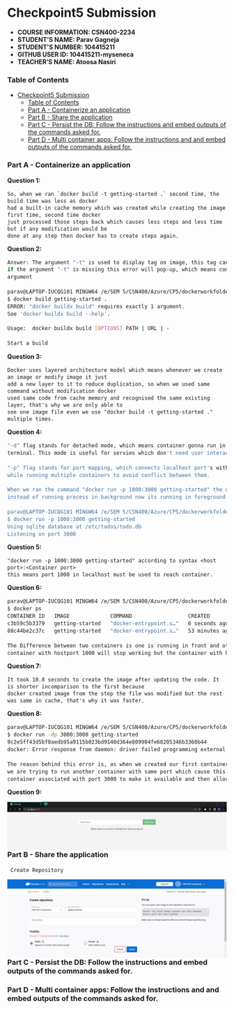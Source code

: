 # Checkpoint5 Submission

- **COURSE INFORMATION: CSN400-2234**
- **STUDENT’S NAME: Parav Gagneja**
- **STUDENT'S NUMBER: 104415211**
- **GITHUB USER ID: 104415211-myseneca**
- **TEACHER’S NAME: Atoosa Nasiri**


### Table of Contents
- [Checkpoint5 Submission](#checkpoint5-submission)
    - [Table of Contents](#table-of-contents)
    - [Part A - Containerize an application](#part-a---containerize-an-application)
    - [Part B - Share the application](#part-b---share-the-application)
    - [Part C - Persist the DB: Follow the instructions and embed outputs of the commands asked for.](#part-c---persist-the-db-follow-the-instructions-and-embed-outputs-of-the-commands-asked-for)
    - [Part D - Multi container apps: Follow the instructions and and embed outputs of the commands asked for.](#part-d---multi-container-apps-follow-the-instructions-and-and-embed-outputs-of-the-commands-asked-for)

### Part A - Containerize an application
<b>Question 1:</b>
``` 
So, when we ran `docker build -t getting-started .` second time, the build time was less as docker 
had a built-in cache memory which was created while creating the image first time, second time docker 
just processed those steps back which causes less steps and less time but if any modification would be 
done at any step then docker has to create steps again. 
```
<b>Question 2:</b>
``` bash
Answer: The argument "-t" is used to display tag on image, this tag can be verified using command "docker image ls".
if the argument "-t" is missing this error will pop-up, which means command need the
argument
 
parav@LAPTOP-IUCQG101 MINGW64 /e/SEM 5/CSN400/Azure/CP5/dockerworkfolder/getting-started/app (master)
$ docker build getting-started .
ERROR: "docker buildx build" requires exactly 1 argument.
See 'docker buildx build --help'.

Usage:  docker buildx build [OPTIONS] PATH | URL | -

Start a build
```

<b>Question 3:</b>
``` 
Docker uses layered architecture model which means whenever we create an image or modify image it just
add a new layer to it to reduce duplication, so when we used same command without modification docker 
used same code from cache memory and recognised the same existing layer, that's why we are only able to 
see one image file even we use "docker build -t getting-started ." multiple times.
```

<b>Question 4:</b>
``` bash
"-d" flag stands for detached mode, which means container gonna run in backgound without being attached to 
terminal. This mode is useful for servies which don't need user interaction and keep on running in background.

"-p" flag stands for port mapping, which connects localhost port's with container's port. This is very fruitful 
while running multiple containers to avoid conflict between them.

When we ran the command "docker run -p 1000:3000 getting-started" the output is embeded in following which states 
instead of running process in background now its running in foreground.

parav@LAPTOP-IUCQG101 MINGW64 /e/SEM 5/CSN400/Azure/CP5/dockerworkfolder/getting-started/app (master)
$ docker run -p 1000:3000 getting-started
Using sqlite database at /etc/todos/todo.db
Listening on port 3000

```

<b>Question 5:</b>
```
"docker run -p 1000:3000 getting-started" according to syntax <host port>:<Container port>
this means port 1000 in localhost must be used to reach container.
```

<b>Question 6:</b>
``` bash
parav@LAPTOP-IUCQG101 MINGW64 /e/SEM 5/CSN400/Azure/CP5/dockerworkfolder/getting-started/app (master)
$ docker ps
CONTAINER ID   IMAGE             COMMAND                  CREATED          STATUS          PORTS                    NAMES
c3b59c5b3379   getting-started   "docker-entrypoint.s…"   6 seconds ago    Up 5 seconds    0.0.0.0:1000->3000/tcp   nice_varahamihira
88c44be2c37c   getting-started   "docker-entrypoint.s…"   53 minutes ago   Up 53 minutes   0.0.0.0:3000->3000/tcp   hopeful_bouman

The Difference between two containers is one is running in front and other in front, which mean if I close the IDE the front
container with hostport 1000 will stop working but the container with host port 3000 running in back will keep working.
```

<b>Question 7:</b>
```
It took 10.8 seconds to create the image after updating the code. It is shorter incomparison to the first because
docker created image from the step the file was modified but the rest was same in cache, that's why it was faster.
```

<b>Question 8:</b>
``` bash
parav@LAPTOP-IUCQG101 MINGW64 /e/SEM 5/CSN400/Azure/CP5/dockerworkfolder/getting-started/app (master)
$ docker run -dp 3000:3000 getting-started
9c2e5ff43d5bf0aedb95a9115b023bd9140d364e809904fe68205346b3360b44
docker: Error response from daemon: driver failed programming external connectivity on endpoint cool_jones (95961dc7f94266ffb61356f3baaa54bf935b5fb3062e2635082156e9a984a00d): Bind for 0.0.0.0:3000 failed: port is already allocated.

The reason behind this error is, as when we created our first container we allocated port 3000 to it but now
we are trying to run another container with same port which cause this conflict. To resolve this error we deleted 
container associated with port 3000 to make it available and then allocated that to our new container.
```

<b>Question 9:</b>

<img src="images/application_updated.jpg"
     alt="Repository Collaboration Image"
     title="Repository Collaboration"
     style="float: left; margin-right: 10px;" />

### Part B - Share the application
` Create Repository`

<img src="images/2.1.jpg"
     alt="Repository Creating"
     title="Repository Collaboration"
     style="float: left; margin-right: 10px;" />
     
### Part C - Persist the DB: Follow the instructions and embed outputs of the commands asked for.
### Part D - Multi container apps: Follow the instructions and and embed outputs of the commands asked for.